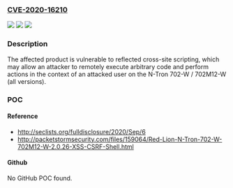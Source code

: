 ### [CVE-2020-16210](https://cve.mitre.org/cgi-bin/cvename.cgi?name=CVE-2020-16210)
![](https://img.shields.io/static/v1?label=Product&message=N-Tron%20702-W%20%2F%20702M12-W&color=blue)
![](https://img.shields.io/static/v1?label=Version&message=n%2Fa&color=blue)
![](https://img.shields.io/static/v1?label=Vulnerability&message=IMPROPER%20NEUTRALIZATION%20OF%20INPUT%20DURING%20WEB%20PAGE%20GENERATION%20(%E2%80%98CROSS-SITE%20SCRIPTING%E2%80%99)%20CWE-79&color=brighgreen)

### Description

The affected product is vulnerable to reflected cross-site scripting, which may allow an attacker to remotely execute arbitrary code and perform actions in the context of an attacked user on the N-Tron 702-W / 702M12-W (all versions).

### POC

#### Reference
- http://seclists.org/fulldisclosure/2020/Sep/6
- http://packetstormsecurity.com/files/159064/Red-Lion-N-Tron-702-W-702M12-W-2.0.26-XSS-CSRF-Shell.html

#### Github
No GitHub POC found.

